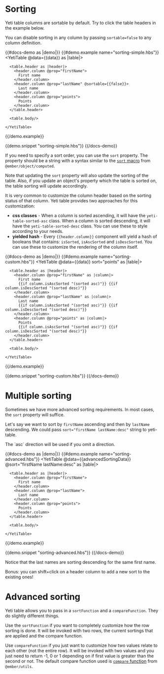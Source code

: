 # Sorting

Yeti table columns are sortable by default. Try to click the table headers in the example below.

You can disable sorting in any column by passing `sortable=false` to any column definition.

{{#docs-demo as |demo|}}
  {{#demo.example name="sorting-simple.hbs"}}
    <YetiTable @data={{data}} as |table|>

      <table.header as |header|>
        <header.column @prop="firstName">
          First name
        </header.column>
        <header.column @prop="lastName" @sortable={{false}}>
          Last name
        </header.column>
        <header.column @prop="points">
          Points
        </header.column>
      </table.header>

      <table.body/>

    </YetiTable>
  {{/demo.example}}

  {{demo.snippet "sorting-simple.hbs"}}
{{/docs-demo}}

If you need to specify a sort order, you can use the `sort` property. The property should be a string with a syntax similar to 
the [`sort` macro](https://emberjs.com/api/ember/3.0/functions/@ember%2Fobject%2Fcomputed/sort) from `@ember/object/computed`.

Note that updating the `sort` property will also update the sorting of the table. Also, if you update an object's property which the table is sorted on, the table sorting will update accordingly.

It is very common to customize the column header based on the sorting status of that column.
Yeti table provides two approaches for this customization:

- **css classes** - When a column is sorted ascending, it will have the `yeti-table-sorted-asc` class. When a column is sorted descending, it will have the `yeti-table-sorted-desc` class. You can use these to style according to your needs.
- **yielded hash** - Every `{{header.column}}` component will yield a hash of booleans that contains: `isSorted`, `isAscSorted` and `isDescSorted`. You can use these to customize the rendering of the column itself.

{{#docs-demo as |demo|}}
  {{#demo.example name="sorting-custom.hbs"}}
    <YetiTable @data={{data}} sort="points" as |table|>

      <table.header as |header|>
        <header.column @prop="firstName" as |column|>
          First name
          {{if column.isAscSorted "(sorted asc)"}} {{if column.isDescSorted "(sorted desc)"}}
        </header.column>
        <header.column @prop="lastName" as |column|>
          Last name
          {{if column.isAscSorted "(sorted asc)"}} {{if column.isDescSorted "(sorted desc)"}}
        </header.column>
        <header.column @prop="points" as |column|>
          Points
          {{if column.isAscSorted "(sorted asc)"}} {{if column.isDescSorted "(sorted desc)"}}
        </header.column>
      </table.header>

      <table.body/>

    </YetiTable>
  {{/demo.example}}

  {{demo.snippet "sorting-custom.hbs"}}
{{/docs-demo}}

# Multiple sorting

Sometimes we have more advanced sorting requirements. In most cases, the `sort` property will suffice.

Let's say we want to sort by `firstName` ascending and then by `lastName` descending. We could pass `sort="firstName lastName:desc"` string to yeti-table. 

<aside>The `asc` direction will be used if you omit a direction.</aside>

{{#docs-demo as |demo|}}
  {{#demo.example name="sorting-advanced.hbs"}}
    <YetiTable
      @data={{advancedSortingData}}
      @sort="firstName lastName:desc" as |table|>

      <table.header as |header|>
        <header.column @prop="firstName">
          First name
        </header.column>
        <header.column @prop="lastName">
          Last name
        </header.column>
        <header.column @prop="points">
          Points
        </header.column>
      </table.header>

      <table.body/>

    </YetiTable>
  {{/demo.example}}

  {{demo.snippet "sorting-advanced.hbs"}}
{{/docs-demo}}

Notice that the last names are sorting descending for the same first name.

<aside>Bonus: you can shift+click on a header column to add a new sort to the existing ones!</aside>

# Advanced sorting

Yeti table allows you to pass in a `sortFunction` and a `compareFunction`. They do slightly different things.

Use the `sortFunction` if you want to completely customize how the row sorting is done. It will be invoked with two rows,
the current sortings that are applied and the compare function.

Use `compareFunction` if you just want to customize how two values relate to each other (not the entire row). It will be invoked with two values
and you just need to return -1, 0 or 1 depending on if first value is greater than the second or not. The default compare function used is [`compare` function](https://emberjs.com/api/ember/3.2/functions/@ember%2Futils/compare) from `@ember/utils`.
